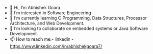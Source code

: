 - 👋 Hi, I’m Abhishek Goara
- 👀 I’m interested in Software Engineering
- 🌱 I’m currently learning C Programming, Data Structures, Processor Architecture, and Web Development.
- 💞️ I’m looking to collaborate on embedded systems or Java Software Development. 
- 📫 How to reach me:- linkedin - https://www.linkedin.com/in/abhishekgoara7/
